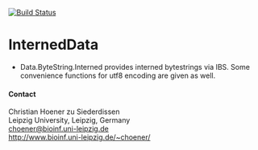 [![Build Status](https://travis-ci.org/choener/InternedData.svg?branch=master)](https://travis-ci.org/choener/InternedData)

# InternedData

- Data.ByteString.Interned provides interned bytestrings via IBS. Some
  convenience functions for utf8 encoding are given as well.

#### Contact

Christian Hoener zu Siederdissen  
Leipzig University, Leipzig, Germany  
choener@bioinf.uni-leipzig.de  
http://www.bioinf.uni-leipzig.de/~choener/  

